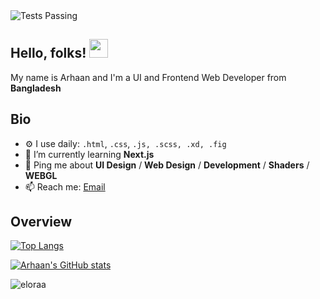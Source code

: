
<img alt="Tests Passing" src="https://git.elora.eu.org/x01.png?from=git" />

## Hello, folks! <img src="https://raw.githubusercontent.com/MartinHeinz/MartinHeinz/master/wave.gif" width="30px">

My name is Arhaan and I'm a UI and Frontend Web Developer from **Bangladesh**
## Bio
- ⚙️ I use daily: `.html`, `.css`, `.js, .scss, .xd, .fig`
- 🌱 I’m currently learning **Next.js**
- 💬 Ping me about **UI Design** / **Web Design** / **Development** / **Shaders** / **WEBGL**
- 📫 Reach me: [Email](mailto:btwitsneon@gmail.com/)

## Overview

[![Top Langs](https://github-readme-stats.vercel.app/api/top-langs/?username=eloraa&layout=compact&theme=dark&hide_border=true)](https://github.com/eloraa/)

[![Arhaan's GitHub stats](https://github-readme-stats.vercel.app/api?username=eloraa&count_private=true&show_icons=true&theme=dark&hide_border=true)](https://github.com/eloraa/)

<p><img align="center" src="https://github-readme-streak-stats.herokuapp.com/?user=eloraa&theme=dark&hide_border=true" alt="eloraa" /></p>
